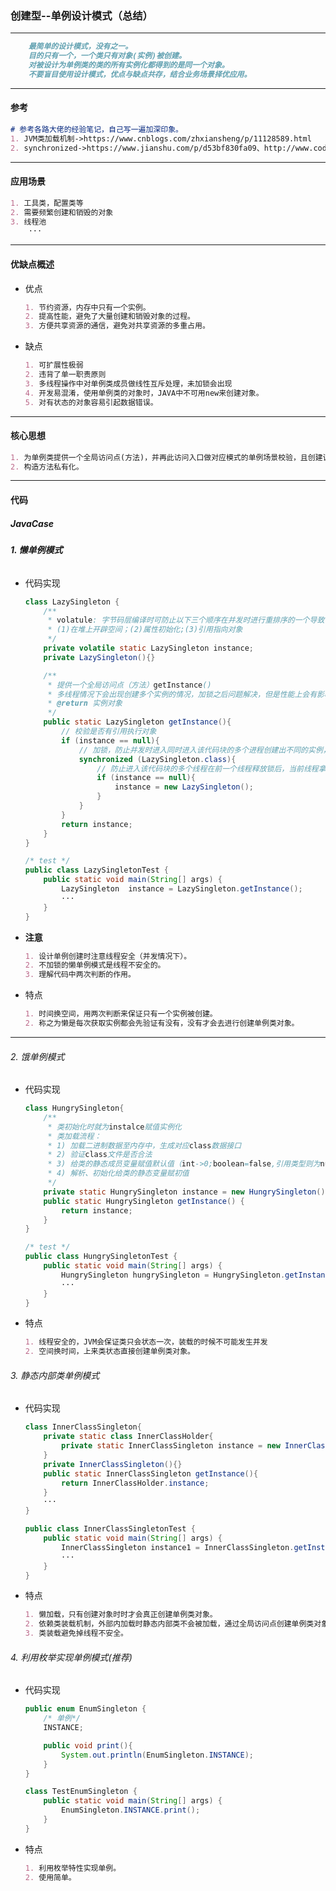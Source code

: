### 创建型--单例设计模式（总结）

---

~~~markdown
	最简单的设计模式，没有之一。
	目的只有一个，一个类只有对象(实例)被创建。
	对被设计为单例类的类的所有实例化都得到的是同一个对象。
	不要盲目使用设计模式，优点与缺点共存，结合业务场景择优应用。
~~~

---

#### 参考

~~~markdown
# 参考各路大佬的经验笔记，自己写一遍加深印象。
1. JVM类加载机制->https://www.cnblogs.com/zhxiansheng/p/11128589.html
2. synchronized->https://www.jianshu.com/p/d53bf830fa09、http://www.codercc.com/backend/basic/juc(java并发)
~~~

---

#### 应用场景

~~~markdown
1. 工具类，配置类等
2. 需要频繁创建和销毁的对象
3. 线程池
	···
~~~

---

#### 优缺点概述

- 优点

  ~~~markdown
  1. 节约资源，内存中只有一个实例。
  2. 提高性能，避免了大量创建和销毁对象的过程。
  3. 方便共享资源的通信，避免对共享资源的多重占用。
  ~~~

- 缺点

  ~~~markdown
  1. 可扩展性极弱
  2. 违背了单一职责原则
  3. 多线程操作中对单例类成员做线性互斥处理，未加锁会出现
  4. 开发易混淆，使用单例类的对象时，JAVA中不可用new来创建对象。
  5. 对有状态的对象容易引起数据错误。
  ~~~

---

#### 核心思想

~~~markdown
1. 为单例类提供一个全局访问点(方法)，并再此访问入口做对应模式的单例场景校验，且创建该单例类对象时不可用new（JAVA）。
2. 构造方法私有化。
~~~

---

#### 代码

##### JavaCase

###### **1.  懒单例模式**

- 代码实现

  ~~~java
  class LazySingleton {
      /**
       * volatule: 字节码层编译时可防止以下三个顺序在并发时进行重排序的一个导致创建异常。
       * (1)在堆上开辟空间；(2)属性初始化;(3)引用指向对象
       */
      private volatile static LazySingleton instance;
      private LazySingleton(){}
  
      /**
       * 提供一个全局访问点（方法）getInstance()
       * 多线程情况下会出现创建多个实例的情况，加锁之后问题解决，但是性能上会有影响
       * @return 实例对象
       */
      public static LazySingleton getInstance(){
          // 校验是否有引用执行对象
          if (instance == null){
              // 加锁，防止并发时进入同时进入该代码块的多个进程创建出不同的实例，违背单例原则
              synchronized (LazySingleton.class){
                  // 防止进入该代码块的多个线程在前一个线程释放锁后，当前线程拿到锁再次创建实例对象
                  if (instance == null){
                      instance = new LazySingleton();
                  }
              }
          }
          return instance;
      }
  }
  ~~~

  ~~~java
  /* test */
  public class LazySingletonTest {
      public static void main(String[] args) {
          LazySingleton  instance = LazySingleton.getInstance();
          ···
      }
  }
  ~~~

- **注意**

  ~~~markdown
  1. 设计单例创建时注意线程安全（并发情况下）。
  2. 不加锁的懒单例模式是线程不安全的。
  3. 理解代码中两次判断的作用。
  ~~~

- 特点

  ~~~markdown
  1. 时间换空间，用两次判断来保证只有一个实例被创建。
  2. 称之为懒是每次获取实例都会先验证有没有，没有才会去进行创建单例类对象。
  ~~~

---

###### 2. 饿单例模式

- 代码实现

  ~~~java
  class HungrySingleton{
      /**
       * 类初始化时就为instalce赋值实例化
       * 类加载流程：
       * 1) 加载二进制数据至内存中，生成对应class数据接口
       * 2) 验证class文件是否合法
       * 3) 给类的静态成员变量赋值默认值（int->0;boolean=false,引用类型则为null）
       * 4) 解析、初始化给类的静态变量赋初值
       */
      private static HungrySingleton instance = new HungrySingleton();
      public static HungrySingleton getInstance() {
          return instance;
      }
  }
  ~~~

  ~~~java
  /* test */
  public class HungrySingletonTest {
      public static void main(String[] args) {
          HungrySingleton hungrySingleton = HungrySingleton.getInstance();
          ···
      }
  }
  ~~~

- 特点

  ~~~markdown
  1. 线程安全的，JVM会保证类只会状态一次，装载的时候不可能发生并发
  2. 空间换时间，上来类状态直接创建单例类对象。
  ~~~

###### 3. 静态内部类单例模式

- 代码实现

  ~~~java
  class InnerClassSingleton{
      private static class InnerClassHolder{
          private static InnerClassSingleton instance = new InnerClassSingleton();
      }
      private InnerClassSingleton(){}
      public static InnerClassSingleton getInstance(){
          return InnerClassHolder.instance;
      }
      ···
  }
  ~~~

  ~~~java
  public class InnerClassSingletonTest {
      public static void main(String[] args) {
          InnerClassSingleton instance1 = InnerClassSingleton.getInstance();
          ···
      }
  }
  ~~~

- 特点

  ~~~markdown
  1. 懒加载，只有创建对象时时才会真正创建单例类对象。
  2. 依赖类装载机制，外部内加载时静态内部类不会被加载，通过全局访问点创建单例类对象时才会加载内部类创建单例类对象。
  3. 类装载避免掉线程不安全。
  ~~~

###### 4. 利用枚举实现单例模式(推荐)

- 代码实现

  ~~~java
  public enum EnumSingleton {
      /* 单例*/
      INSTANCE;
  
      public void print(){
          System.out.println(EnumSingleton.INSTANCE);
      }
  }
  ~~~

  ~~~java
  class TestEnumSingleton {
      public static void main(String[] args) {
          EnumSingleton.INSTANCE.print();
      }
  }
  ~~~

- 特点

  ~~~markdown
  1. 利用枚举特性实现单例。
  2. 使用简单。
  ~~~

  